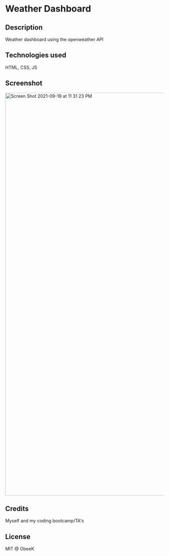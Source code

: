 # Weather Dashboard

## Description
Weather dashboard using the openweather API

## Technologies used
HTML, CSS, JS

## Screenshot
<img width="1280" alt="Screen Shot 2021-09-19 at 11 31 23 PM" src="https://user-images.githubusercontent.com/86803279/133957332-143c1548-6651-4abc-a5de-07183a142bf5.png">

## Credits
Myself and my coding bootcamp/TA's

## License
MIT @ ObeeK
